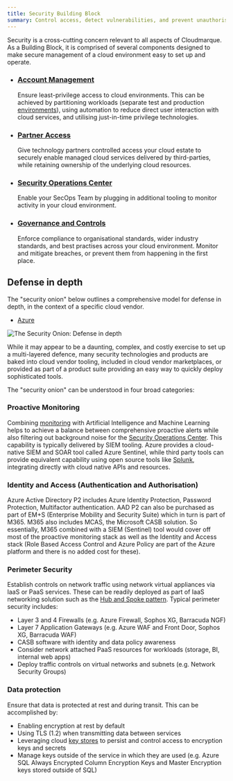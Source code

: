```yaml
---
title: Security Building Block
summary: Control access, detect vulnerabilities, and prevent unauthorised activity to secure your organisation and those it serves.
---
```

Security is a cross-cutting concern relevant to all aspects of Cloudmarque. As a Building Block, it is comprised of several components designed to make secure management of a cloud environment easy to set up and operate.

 * ### [Account Management](/cloudmarque/architecture/security/accounts.html)
   Ensure least-privilege access to cloud environments. This can be achieved by partitioning workloads (separate test and production [environments](/cloudmarque/architecture/devops/environments.html)), using automation to reduce direct user interaction with cloud services, and utilising just-in-time privilege technologies.

 * ### [Partner Access](/cloudmarque/architecture/security/partner.html)
   Give technology partners controlled access your cloud estate to securely enable managed cloud services delivered by third-parties, while retaining ownership of the underlying cloud resources.

 * ### [Security Operations Center](/cloudmarque/architecture/security/soc.html)
   Enable your SecOps Team by plugging in additional tooling to monitor activity in your cloud environment.

 * ### [Governance and Controls](/cloudmarque/architecture/security/governance.html)
   Enforce compliance to organisational standards, wider industry standards, and best practises across your cloud environment. Monitor and mitigate breaches, or prevent them from happening in the first place.

## Defense in depth
The "security onion" below outlines a comprehensive model for defense in depth, in the context of a specific cloud vendor.

<div class="card text-center">
  <div class="card-header">
    <ul class="nav nav-tabs card-header-tabs" role="tablist">
      <li class="nav-item">
        <a class="nav-link active" data-toggle="tab" href="#azure" role="tab" aria-controls="profile" aria-selected="true">Azure</a>
      </li>
    </ul>
  </div>
  <div class="card-body tab-content">
    <div class="tab-pane show active" id="azure" role="tabpanel" aria-labelledby="azure-tab">
      <img src="/assets/images/ref-arch/security.svg" alt="The Security Onion: Defense in depth">
    </div>
  </div>
</div>

While it may appear to be a daunting, complex, and costly exercise to set up a multi-layered defence, many security technologies and products are baked into cloud vendor tooling, included in cloud vendor marketplaces, or provided as part of a product suite providing an easy way to quickly deploy sophisticated tools.

The "security onion" can be understood in four broad categories:

### Proactive Monitoring
Combining [monitoring](/cloudmarque/architecture/core/monitoring.html) with Artificial Intelligence and Machine Learning helps to achieve a balance between comprehensive proactive alerts while also filtering out background noise for the [Security Operations Center](/cloudmarque/architecture/security/soc.html). This capability is typically delivered by SIEM tooling. Azure provides a cloud-native SIEM and SOAR tool called Azure Sentinel, while third party tools can provide equivalent capability using open source tools like [Splunk](https://www.splunk.com/), integrating directly with cloud native APIs and resources.

### Identity and Access (Authentication and Authorisation)
Azure Active Directory P2 includes Azure Identity Protection, Password Protection, Multifactor authentication. AAD P2 can also be purchased as part of EM+S (Enterprise Mobility and Security Suite) which in turn is part of M365. M365 also includes MCAS, the Microsoft CASB solution. So essentially, M365 combined with a SIEM (Sentinel) tool would cover off most of the proactive monitoring stack as well as the Identity and Access stack (Role Based Access Control and Azure Policy are part of the Azure platform and there is no added cost for these).

### Perimeter Security
Establish controls on network traffic using network virtual appliances via IaaS or PaaS services. These can be readily deployed as part of IaaS networking solution such as the [Hub and Spoke pattern](/cloudmarque/architecture/iaas/hub-and-spoke.html). Typical perimeter security includes:

 * Layer 3 and 4 Firewalls (e.g. Azure Firewall, Sophos XG, Barracuda NGF)
 * Layer 7 Application Gateways (e.g. Azure WAF and Front Door, Sophos XG, Barracuda WAF)
 * CASB software with identity and data policy awareness
 * Consider network attached PaaS resources for workloads (storage, BI, internal web apps)
 * Deploy traffic controls on virtual networks and subnets (e.g. Network Security Groups)

### Data protection
Ensure that data is protected at rest and during transit. This can be accomplished by:

 * Enabling encryption at rest by default
 * Using TLS (1.2) when transmitting data between services
 * Leveraging cloud [key stores](/cloudmarque/architecture/core/keys.html) to persist and control access to encryption keys and secrets
 * Manage keys outside of the service in which they are used (e.g. Azure SQL Always Encrypted Column Encryption Keys and Master Encryption keys stored outside of SQL)